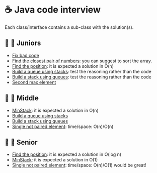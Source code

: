 # :coffee: Java code interview
Each class/interface contains a sub-class with the solution(s).

## :boy: :girl: Juniors
 * [Fix bad code](https://github.com/firaja/om-java-interview/blob/master/src/main/java/com/openmind/interviews/BadCode.java)
 * [Find the closest pair of numbers](https://github.com/firaja/om-java-interview/blob/master/src/main/java/com/openmind/interviews/FindClosest.java): you can suggest to sort the array.
 * [Find the position](https://github.com/firaja/om-java-interview/blob/master/src/main/java/com/openmind/interviews/FindElement.java): it is expected a solution in O(n)
 * [Build a queue using stacks](https://github.com/firaja/om-java-interview/blob/master/src/main/java/com/openmind/interviews/QueueWithStacks.java): test the reasoning rather than the code
 * [Build a stack using queues](https://github.com/firaja/om-java-interview/blob/master/src/main/java/com/openmind/interviews/StackWithQueues.java): test the reasoning rather than the code
 * [Second max element](https://github.com/firaja/om-java-interview/blob/master/src/main/java/com/openmind/interviews/SecondMax.java)

## :man: :woman: Middle
 * [MinStack](https://github.com/firaja/om-java-interview/blob/master/src/main/java/com/openmind/interviews/MinStack.java): it is expected a solution in O(n)
 * [Build a queue using stacks](https://github.com/firaja/om-java-interview/blob/master/src/main/java/com/openmind/interviews/QueueWithStacks.java)
 * [Build a stack using queues](https://github.com/firaja/om-java-interview/blob/master/src/main/java/com/openmind/interviews/StackWithQueues.java)
 * [Single not paired element](https://github.com/firaja/om-java-interview/blob/master/src/main/java/com/openmind/interviews/SingleNotPairedElement.java): time/space: O(n)/O(n)

## :older_man: :older_woman: Senior
* [Find the position](https://github.com/firaja/om-java-interview/blob/master/src/main/java/com/openmind/interviews/FindElement.java): it is expected a solution in O(log n)
 * [MinStack](https://github.com/firaja/om-java-interview/blob/master/src/main/java/com/openmind/interviews/MinStack.java): it is expected a solution in O(1)
 * [Single not paired element](https://github.com/firaja/om-java-interview/blob/master/src/main/java/com/openmind/interviews/SingleNotPairedElement.java): time/space: O(n)/O(1) would be great!
